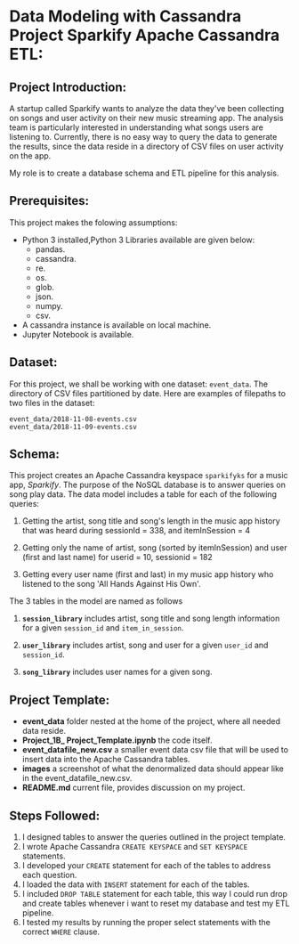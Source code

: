 # Data Modeling with Cassandra Project Sparkify Apache Cassandra ETL:
## Project Introduction:
A startup called Sparkify wants to analyze the data they've been collecting on songs and user activity on their new music streaming app. The analysis team is particularly interested in understanding what songs users are listening to. Currently, there is no easy way to query the data to generate the results, since the data reside in a directory of CSV files on user activity on the app.

My role is to create a database schema and ETL pipeline for this analysis.
## Prerequisites:
This project makes the folowing assumptions:
- Python 3 installed,Python 3 Libraries available are given below:
    - pandas.
    - cassandra.
    - re.
    - os.
    - glob.
    - json.
    - numpy.
    - csv.
- A cassandra instance is available on local machine.
- Jupyter Notebook is available.
## Dataset:
For this project, we shall be working with one dataset:  `event_data`. The directory of CSV files partitioned by date. Here are examples of filepaths to two files in the dataset:

```
event_data/2018-11-08-events.csv
event_data/2018-11-09-events.csv
```
## Schema:

This  project creates an Apache Cassandra keyspace  `sparkifyks`  for a music app,  _Sparkify_. The purpose of the NoSQL database is to answer queries on song play data. The data model includes a table for each of the following queries:

1.  Getting the artist, song title and song's length in the music app history that was heard during sessionId = 338, and itemInSession = 4
    
2.  Getting only the name of artist, song (sorted by itemInSession) and user (first and last name) for userid = 10, sessionid = 182
    
3.  Getting every user name (first and last) in my music app history who listened to the song 'All Hands Against His Own'.

The 3 tables in the model are named as follows

1.  **`session_library`**  includes artist, song title and song length information for a given  `session_id`  and  `item_in_session`.
    
2.  **`user_library`**  includes artist, song and user for a given  `user_id`  and  `session_id`.
    
3.  **`song_library`**  includes user names for a given song.
## Project Template:
-  **event_data**  folder nested at the home of the project, where all needed data reside.
-  **Project_1B_ Project_Template.ipynb**  the code itself.
-  **event_datafile_new.csv**  a smaller event data csv file that will be used to insert data into the Apache Cassandra tables.
-  **images**  a screenshot of what the denormalized data should appear like in the event_datafile_new.csv.
-  **README.md**  current file, provides discussion on my project.
## Steps Followed:
1.  I designed tables to answer the queries outlined in the project template.
2.  I wrote Apache Cassandra  `CREATE KEYSPACE`  and  `SET KEYSPACE`  statements.
3. I developed your  `CREATE`  statement for each of the tables to address each question.
4. I loaded the data with  `INSERT`  statement for each of the tables.
5. I included  `DROP TABLE`  statement for each table, this way I could run drop and create tables whenever i want to reset my database and test my ETL pipeline.
6.  I tested my results by running the proper select statements with the correct  `WHERE`  clause.
